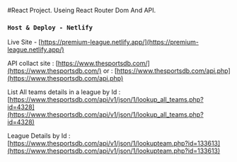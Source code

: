 #React Project. Useing React Router Dom And API.
### `Host & Deploy - Netlify`
Live Site - [https://premium-league.netlify.app/](https://premium-league.netlify.app/)

API collact site : [https://www.thesportsdb.com/](https://www.thesportsdb.com/)
or : [https://www.thesportsdb.com/api.php](https://www.thesportsdb.com/api.php)

List All teams details in a league by Id : 
[https://www.thesportsdb.com/api/v1/json/1/lookup_all_teams.php?id=4328](https://www.thesportsdb.com/api/v1/json/1/lookup_all_teams.php?id=4328)

League Details by Id :
[https://www.thesportsdb.com/api/v1/json/1/lookupteam.php?id=133613](https://www.thesportsdb.com/api/v1/json/1/lookupteam.php?id=133613)
